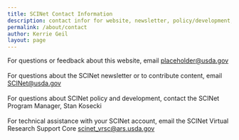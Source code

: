 ```yaml
---
title: SCINet Contact Information
description: contact infor for website, newsletter, policy/development, and technical assistance
permalink: /about/contact
author: Kerrie Geil
layout: page
---
```



For questions or feedback about this website, email placeholder@usda.gov <br> <br>
For questions about the SCINet newsletter or to contribute content, email SCINet@usda.gov <br><br>
For questions about SCINet policy and development, contact the SCINet Program Manager, Stan Kosecki <br><br>
For technical assistance with your SCINet account, email the SCINet Virtual Research Support Core scinet_vrsc@ars.usda.gov
